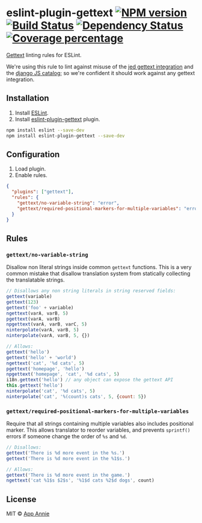 # eslint-plugin-gettext [![NPM version][npm-image]][npm-url] [![Build Status][travis-image]][travis-url] [![Dependency Status][daviddm-image]][daviddm-url] [![Coverage percentage][coveralls-image]][coveralls-url]

[Gettext](https://en.wikipedia.org/wiki/Gettext) linting rules for ESLint.

We're using this rule to lint against misuse of the [jed gettext integration](https://github.com/messageformat/Jed) and the [django JS catalog](https://docs.djangoproject.com/en/1.11/topics/i18n/translation/#internationalization-in-javascript-code); so we're confident it should work against any gettext integration.

## Installation

1. Install [ESLint](https://www.github.com/eslint/eslint).
1. Install [eslint-plugin-gettext](https://github.com/appannie/eslint-plugin-gettext) plugin.

```sh
npm install eslint --save-dev
npm install eslint-plugin-gettext --save-dev
```

## Configuration

1. Load plugin.
1. Enable rules.

```json
{
  "plugins": ["gettext"],
  "rules": {
    "gettext/no-variable-string": "error",
    "gettext/required-positional-markers-for-multiple-variables": "error"
  }
}
```

## Rules

### `gettext/no-variable-string`

Disallow non literal strings inside common `gettext` functions. This is a very common mistake that disallow translation system from statically collecting the translatable strings.

```js
// Disallows any non string literals in string reserved fields:
gettext(variable)
gettext(123)
gettext('foo' + variable)
ngettext(varA, varB, 5)
pgettext(varA, varB)
npgettext(varA, varB, varC, 5)
ninterpolate(varA, varB, 5)
ninterpolate(varA, varB, 5, {})

// Allows:
gettext('hello')
gettext('hello' + 'world')
ngettext('cat', '%d cats', 5)
pgettext('homepage', 'hello')
npgettext('homepage', 'cat', '%d cats', 5)
i18n.gettext('hello') // any object can expose the gettext API
this.gettext('hello')
ninterpolate('cat', '%d cats', 5)
ninterpolate('cat', '%(count)s cats', 5, {count: 5})
```

### `gettext/required-positional-markers-for-multiple-variables`

Require that all strings containing multiple variables also includes positional marker. This allows translator to reorder variables, and prevents `sprintf()` errors if someone change the order of `%s` and `%d`.

```js
// Disallows:
gettext('There is %d more event in the %s.')
gettext('There is %d more event in the %1$s.')

// Allows:
gettext('There is %d more event in the game.')
ngettext('cat %1$s $2$s', '%1$d cats %2$d dogs', count)
```

## License

MIT © [App Annie](https://www.appannie.com/en/about/careers/engineering/)

[npm-image]: https://badge.fury.io/js/eslint-plugin-gettext.svg
[npm-url]: https://npmjs.org/package/eslint-plugin-gettext
[travis-image]: https://travis-ci.org/appannie/eslint-plugin-gettext.svg?branch=master
[travis-url]: https://travis-ci.org/appannie/eslint-plugin-gettext
[daviddm-image]: https://david-dm.org/appannie/eslint-plugin-gettext.svg?theme=shields.io
[daviddm-url]: https://david-dm.org/appannie/eslint-plugin-gettext
[coveralls-image]: https://coveralls.io/repos/appannie/eslint-plugin-gettext/badge.svg
[coveralls-url]: https://coveralls.io/r/appannie/eslint-plugin-gettext
